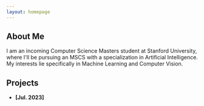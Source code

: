 ```yaml
---
layout: homepage
---
```


## About Me

I am an incoming Computer Science Masters student at Stanford University, where I'll be pursuing an MSCS with a specialization in Artificial Intelligence. My interests lie specifically in Machine Learning and Computer Vision.

## Projects

- **[Jul. 2023]** 
